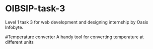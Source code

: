 # OIBSIP-task-3
Level 1 task 3 for web development and designing internship by Oasis Infobyte.

#Temperature converter
A handy tool  for converting temperature at different units
